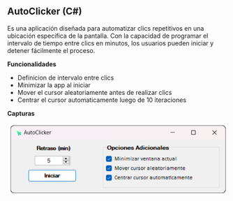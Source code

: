 ## AutoClicker (C#)

Es una aplicación diseñada para automatizar clics repetitivos en una ubicación específica de la pantalla. Con la capacidad de programar el intervalo de tiempo entre clics en minutos, los usuarios pueden iniciar y detener fácilmente el proceso.

**Funcionalidades**
- Definicion de intervalo entre clics
- Minimizar la app al iniciar
- Mover el cursor aleatoriamente antes de realizar clics
- Centrar el cursor automaticamente luego de 10 iteraciones

**Capturas**

![](https://raw.githubusercontent.com/GuillermoDominguez41/AutoClicker/master/AutoClickerV1/Imagenes/Captura%20de%20pantalla%202024-03-20%20211021.png?token=GHSAT0AAAAAACP4GT7I7SUBICWI7JVEESOWZP3QAIA)
